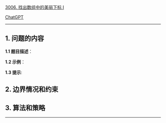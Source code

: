 [3006. 找出数组中的美丽下标 I](https://leetcode.cn/problems/find-beautiful-indices-in-the-given-array-i)

[ChatGPT](chat.openai.com)

---

## 1. 问题的内容
**1.1 题目描述**：

**1.2 示例**：

**1.3 提示**:

## 2. 边界情况和约束


## 3. 算法和策略

---

